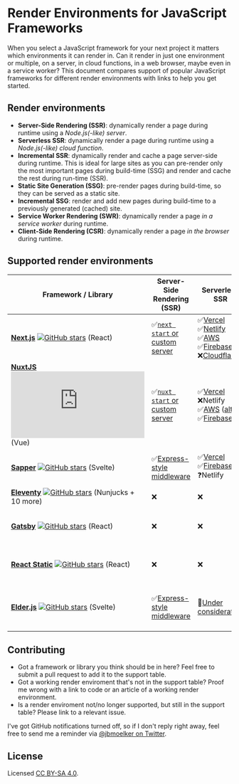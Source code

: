 # Render Environments for JavaScript Frameworks

When you select a JavaScript framework for your next project it matters which environments it can render in. Can it render in just one environment or multiple, on a server, in cloud functions, in a web browser, maybe even in a service worker? This document compares support of popular JavaScript frameworks for different render environments with links to help you get started.


## Render environments

- **Server-Side Rendering (SSR)**: dynamically render a page during runtime using a _Node.js(-like) server_.
- **Serverless SSR**: dynamically render a page during runtime using a _Node.js(-like) cloud function_.
- **Incremental SSR**: dynamically render and cache a page server-side during runtime. This is ideal for large sites as you can pre-render only the most important pages during build-time (SSG) and render and cache the rest during run-time (SSR).
- **Static Site Generation (SSG)**: pre-render pages during build-time, so they can be served as a static site.
- **Incremental SSG**: render and add new pages during build-time to a previously generated (cached) site.
- **Service Worker Rendering (SWR)**: dynamically render a page _in a service worker_ during runtime.
- **Client-Side Rendering (CSR)**: dynamically render a page _in the browser_ during runtime.


## Supported render environments

**Framework / Library** | **Server-Side Rendering (SSR)**  | **Serverless SSR** | **Incremental SSR** | **Static Site Generation (SSG)** | **Incremental SSG** | **Service Worker Rendering (SWR)** | **Client-Side Rendering (CSR)**
--- | --- | --- | --- | --- | --- | --- | ---
[**Next.js**](https://nextjs.org/) [![GitHub stars](https://img.shields.io/github/stars/vercel/next.js.svg?style=social&label=Star&maxAge=2592000)](https://github.com/vercel/next.js) (React) | ✅[`next start` or custom server](https://nextjs.org/docs/advanced-features/custom-server) | ✅[Vercel](https://vercel.com/solutions/nextjs) <br> ✅[Netlify](https://github.com/netlify/next-on-netlify) <br> ✅[AWS](https://github.com/serverless-nextjs/serverless-next.js) <br> ✅[Firebase](https://itnext.io/deploying-next-js-app-to-firebase-functions-eb473791d79e) <br> ❌[Cloudflare](https://github.com/vercel/next.js/issues/6282#issuecomment-502160549) | ✅[Vercel](https://nextjs.org/blog/next-9-5#stable-incremental-static-regeneration) <br> ❌[Netlify](https://github.com/netlify/next-on-netlify#fallbacks-for-pages-with-getstaticpaths) <br> ❌AWS | ✅[`next export`](https://nextjs.org/docs/advanced-features/static-html-export) | ❓ | ❓ |  ✅ universal SPA + routing
[**NuxtJS**](https://nuxtjs.org/) [![GitHub stars](https://img.shields.io/github/stars/nuxt/nuxt.js?style=social&label=Star&maxAge=2592000)](https://github.com/nuxt/nuxt.js) (Vue) | ✅[`nuxt start` or custom server](https://nuxtjs.org/guides/concepts/server-side-rendering/) | ✅[Vercel](https://nuxtjs.org/faq/now-deployment/) <br> ❌Netlify <br> ✅[AWS](https://logaretm.com/blog/2019-08-29-cost-effective-serverless-nuxt-js/) ([alt.](https://github.com/serverless/examples/tree/master/aws-node-vue-nuxt-ssr)) <br> ✅[Firebase](https://itnext.io/how-to-create-a-ssr-serverless-app-with-firebase-nuxt-js-in-an-hour-6e6e03d0b3b8) | ❓ |  ✅[`nuxt export` or `nuxt generate`](https://nuxtjs.org/blog/going-full-static/)| ❓ | ❓ |  ✅ universal SPA + routing
[**Sapper**](https://sapper.svelte.dev/) [![GitHub stars](https://img.shields.io/github/stars/sveltejs/sapper.svg?style=social&label=Star&maxAge=2592000)](https://github.com/sveltejs/sapper) (Svelte) | ✅[Express-style middleware](https://sapper.svelte.dev/docs#src_server_js) | ✅[Vercel](https://github.com/thgh/vercel-sapper) <br> ✅[Firebase](https://blog.logrocket.com/build-an-ssr-web-app-with-firebase-functions-hosting-and-svelte-sapper/) <br> ❓Netlify | ❓ | ✅ | ❓ | ❓ |  ✅ universal SPA + routing
[**Eleventy**](https://www.11ty.dev/) [![GitHub stars](https://img.shields.io/github/stars/11ty/eleventy.svg?style=social&label=Star&maxAge=2592000)](https://github.com/11ty/eleventy) (Nunjucks + 10 more) | ❌ | ❌ | ❌ | ✅ | 🚧[In progress](https://github.com/11ty/eleventy/issues/108) | ❌ | ❌ 
[**Gatsby**](https://www.gatsbyjs.com/) [![GitHub stars](https://img.shields.io/github/stars/gatsbyjs/gatsby.svg?style=social&label=Star&maxAge=2592000)](https://github.com/gatsbyjs/gatsby) (React) | ❌ | ❌ | ❌ | ✅ | ✅[Gatsby Cloud](https://www.gatsbyjs.com/blog/2020-04-22-announcing-incremental-builds/) <br> ✅[Netlify](https://www.netlify.com/blog/2020/04/23/enable-gatsby-incremental-builds-on-netlify/) | ❓ | ✅ universal SPA + routing
[**React Static**](https://github.com/react-static/react-static) [![GitHub stars](https://img.shields.io/github/stars/react-static/react-static.svg?style=social&label=Star&maxAge=2592000)](https://github.com/react-static/react-static) (React) | ❌ | ❌ | ❌ | ✅ | ❌ | ❌ | ✅ universal SPA + routing
[**Elder.js**](https://github.com/Elderjs/elderjs) [![GitHub stars](https://img.shields.io/github/stars/Elderjs/elderjs.svg?style=social&label=Star&maxAge=2592000)](https://github.com/Elderjs/elderjs) (Svelte) | ✅[Express-style middleware](https://github.com/Elderjs/template/blob/1dfb3b2/src/server.js#L27) | 🤔[Under consideration](https://github.com/Elderjs/elderjs/issues/28) | ❓ | ✅ | ❓ | ❓ |  ✅ optional partial hydration (no routing)


## Contributing

- Got a framework or library you think should be in here? Feel free to submit a pull request to add it to the support table.
- Got a working render enviroment that's not in the support table? Proof me wrong with a link to code or an article of a working render environment. 
- Is a render enviroment not/no longer supported, but still in the support table? Please link to a relevant issue.

I've got GitHub notifications turned off, so if I don't reply right away, feel free to send me a reminder via [@jbmoelker on Twitter](https://twitter.com/jbmoelker).


## License

Licensed [CC BY-SA 4.0](https://creativecommons.org/licenses/by-sa/4.0/).
